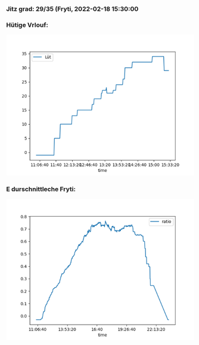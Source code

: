 ### Jitz grad: 29/35 (Fryti, 2022-02-18 15:30:00

### Hütige Vrlouf:
![Graph](Today.png)

### E durschnittleche Fryti:
![Graph](Fryti.png)
